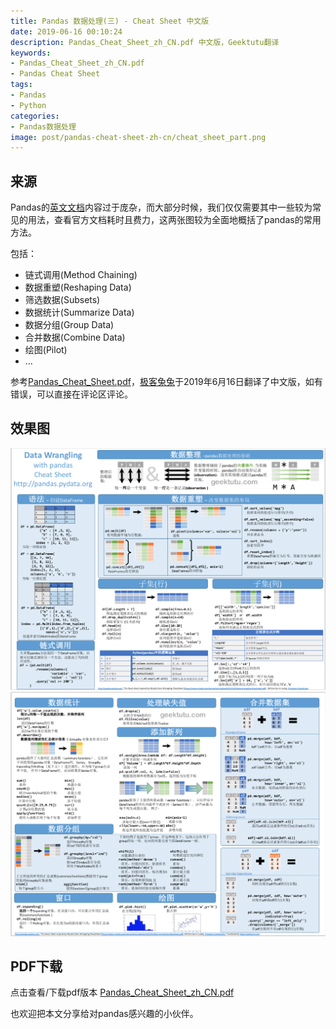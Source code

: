```yaml
---
title: Pandas 数据处理(三) - Cheat Sheet 中文版
date: 2019-06-16 00:10:24
description: Pandas_Cheat_Sheet_zh_CN.pdf 中文版，Geektutu翻译
keywords:
- Pandas_Cheat_Sheet_zh_CN.pdf
- Pandas Cheat Sheet
tags:
- Pandas
- Python
categories: 
- Pandas数据处理
image: post/pandas-cheat-sheet-zh-cn/cheat_sheet_part.png
---
```


## 来源

Pandas的[英文文档](https://pandas.pydata.org/pandas-docs/stable/)内容过于庞杂，而大部分时候，我们仅仅需要其中一些较为常见的用法，查看官方文档耗时且费力，这两张图较为全面地概括了pandas的常用方法。

包括：

- 链式调用(Method Chaining)
- 数据重塑(Reshaping Data)
- 筛选数据(Subsets)
- 数据统计(Summarize Data)
- 数据分组(Group Data)
- 合并数据(Combine Data)
- 绘图(Pilot)
- ...

参考[Pandas_Cheat_Sheet.pdf](https://pandas.pydata.org/Pandas_Cheat_Sheet.pdf)，[极客兔兔](https://github.com/geektutu)于2019年6月16日翻译了中文版，如有错误，可以直接在评论区评论。

## 效果图

![Pandas_Cheat_Sheet_zh_CN_1](pandas-cheat-sheet-zh-cn/1.webp)
![Pandas_Cheat_Sheet_zh_CN_2](pandas-cheat-sheet-zh-cn/2.webp)

## PDF下载

点击查看/下载pdf版本 [Pandas_Cheat_Sheet_zh_CN.pdf](pandas-cheat-sheet-zh-cn/Pandas_Cheat_Sheet_zh_CN.pdf)

也欢迎把本文分享给对pandas感兴趣的小伙伴。
